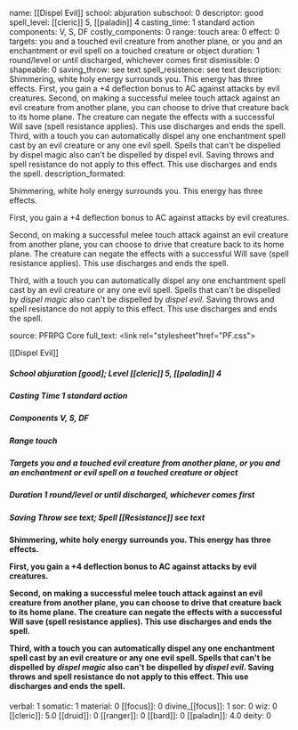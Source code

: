 name: [[Dispel Evil]]
school: abjuration
subschool: 0
descriptor: good
spell_level: [[cleric]] 5, [[paladin]] 4
casting_time: 1 standard action
components: V, S, DF
costly_components: 0
range: touch
area: 0
effect: 0
targets: you and a touched evil creature from another plane, or you and an enchantment or evil spell on a touched creature or object
duration: 1 round/level or until discharged, whichever comes first
dismissible: 0
shapeable: 0
saving_throw: see text
spell_resistence: see text
description: Shimmering, white holy energy surrounds you. This energy has three effects. First, you gain a +4 deflection bonus to AC against attacks by evil creatures. Second, on making a successful melee touch attack against an evil creature from another plane, you can choose to drive that creature back to its home plane. The creature can negate the effects with a successful Will save (spell resistance applies). This use discharges and ends the spell. Third, with a touch you can automatically dispel any one enchantment spell cast by an evil creature or any one evil spell. Spells that can't be dispelled by dispel magic also can't be dispelled by dispel evil. Saving throws and spell resistance do not apply to this effect. This use discharges and ends the spell.
description_formated: <p>Shimmering, white holy energy surrounds you. This energy has three effects.</p><p>First, you gain a +4 deflection bonus to AC against attacks by evil creatures.</p><p>Second, on making a successful melee touch attack against an evil creature from another plane, you can choose to drive that creature back to its home plane. The creature can negate the effects with a successful Will save (spell resistance applies). This use discharges and ends the spell.</p><p>Third, with a touch you can automatically dispel any one enchantment spell cast by an evil creature or any one evil spell. Spells that can't be dispelled by <i>dispel magic</i> also can't be dispelled by <i>dispel evil</i>. Saving throws and spell resistance do not apply to this effect. This use discharges and ends the spell.</p>
source: PFRPG Core
full_text: <link rel="stylesheet"href="PF.css"><div class="heading"><p class="alignleft">[[Dispel Evil]]</p><div style="clear: both;"></div></div><div><h5><b>School </b>abjuration [good]; <b>Level </b>[[cleric]] 5, [[paladin]] 4</h5><h5><b>Casting Time </b>1 standard action</h5><h5><b>Components </b>V, S, DF</h5><h5><b>Range </b>touch</h5><h5><b>Targets </b>you and a touched evil creature from another plane, or you and an enchantment or evil spell on a touched creature or object</h5><h5><b>Duration </b>1 round/level or until discharged, whichever comes first</h5><h5><b>Saving Throw </b>see text; <b>Spell [[Resistance]] </b>see text</h5></div><div><h4><p>Shimmering, white holy energy surrounds you. This energy has three effects.</p><p>First, you gain a +4 deflection bonus to AC against attacks by evil creatures.</p><p>Second, on making a successful melee touch attack against an evil creature from another plane, you can choose to drive that creature back to its home plane. The creature can negate the effects with a successful Will save (spell resistance applies). This use discharges and ends the spell.</p><p>Third, with a touch you can automatically dispel any one enchantment spell cast by an evil creature or any one evil spell. Spells that can't be dispelled by <i>dispel magic</i> also can't be dispelled by <i>dispel evil</i>. Saving throws and spell resistance do not apply to this effect. This use discharges and ends the spell.</p></h4></div>
verbal: 1
somatic: 1
material: 0
[[focus]]: 0
divine_[[focus]]: 1
sor: 0
wiz: 0
[[cleric]]: 5.0
[[druid]]: 0
[[ranger]]: 0
[[bard]]: 0
[[paladin]]: 4.0
deity: 0
